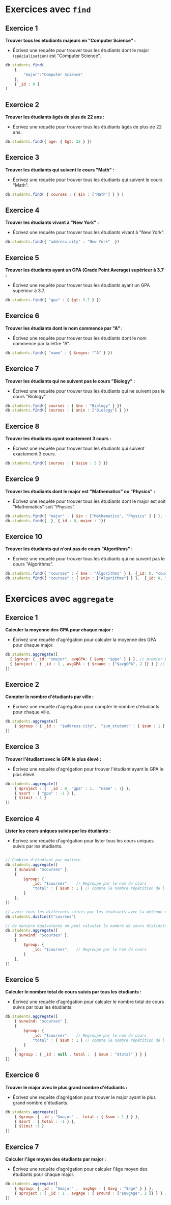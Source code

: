 # Exercices avec `find`

## Exercice 1
**Trouver tous les étudiants majeurs en "Computer Science" :**
- Écrivez une requête pour trouver tous les étudiants dont le major (`spécialisation`) est "Computer Science".
```js
db.students.find(
    {
        "major":"Computer Science"
    }, 
    { _id : 0 }
)
```

## Exercice 2
**Trouver les étudiants âgés de plus de 22 ans :**
- Écrivez une requête pour trouver tous les étudiants âgés de plus de 22 ans.
```js
db.students.find({ age: { $gt: 22 } })
```

## Exercice 3
**Trouver les étudiants qui suivent le cours "Math" :**
- Écrivez une requête pour trouver tous les étudiants qui suivent le cours "Math".
```js
db.students.find( { courses : { $in : ['Math'] } } )
```

## Exercice 4
**Trouver les étudiants vivant à "New York" :**
- Écrivez une requête pour trouver tous les étudiants vivant à "New York".
```js
db.students.find({ "address.city" : "New York"  })
```

## Exercice 5
**Trouver les étudiants ayant un GPA (Grade Point Average) supérieur à 3.7 :**
- Écrivez une requête pour trouver tous les étudiants ayant un GPA supérieur à 3.7.
```js
db.students.find({ "gpa" : { $gt: 3.7 } })
```

## Exercice 6
**Trouver les étudiants dont le nom commence par "A" :**
- Écrivez une requête pour trouver tous les étudiants dont le nom commence par la lettre "A".
```js
db.students.find({ "name" : { $regex: "^A" } })
```

## Exercice 7
**Trouver les étudiants qui ne suivent pas le cours "Biology" :**
- Écrivez une requête pour trouver tous les étudiants qui ne suivent pas le cours "Biology".
```js
db.students.find({ courses : { $ne : "Biology" } })
db.students.find({ courses : { $nin : ["Biology"] } })
```

## Exercice 8
**Trouver les étudiants ayant exactement 3 cours :**
- Écrivez une requête pour trouver tous les étudiants qui suivent exactement 3 cours.
```js
db.students.find({ courses : { $size : 3 } })
```

## Exercice 9
**Trouver les étudiants dont le major est "Mathematics" ou "Physics" :**
- Écrivez une requête pour trouver tous les étudiants dont le major est soit "Mathematics" soit "Physics".
```js
db.students.find({ "major" : { $in : ["Mathematics", "Physics" ] } }, {_id : 0, major : 1})
db.students.find({  }, {_id : 0, major : 1})
```

## Exercice 10
**Trouver les étudiants qui n'ont pas de cours "Algorithms" :**
- Écrivez une requête pour trouver tous les étudiants qui ne suivent pas le cours "Algorithms".
```js
db.students.find({ "courses" : { $ne : "Algorithms" } }, {_id: 0, "courses" : 1 })
db.students.find({ "courses" : { $nin : ["Algorithms"] } },  {_id: 0, "courses" : 1 })
```

# Exercices avec `aggregate`

## Exercice 1
**Calculer la moyenne des GPA pour chaque major :**
- Écrivez une requête d'agrégation pour calculer la moyenne des GPA pour chaque major.
```js
db.students.aggregate([
  { $group: { _id: "$major", avgGPA: { $avg: "$gpa" } } }, // premier pipe
  { $project : { _id : 1 , avgGPA : { $round : ["$avgGPA", 2 ]} } } // deuxième pipe pour faire les arrondis sur la sortie du premier pipe
]) 
```

## Exercice 2
**Compter le nombre d'étudiants par ville :**
- Écrivez une requête d'agrégation pour compter le nombre d'étudiants pour chaque ville.
```js
db.students.aggregate([
    { $group : { _id :  "$address.city",  "sum_student" : { $sum : 1 }  } }
])
```

## Exercice 3
**Trouver l'étudiant avec le GPA le plus élevé :**
- Écrivez une requête d'agrégation pour trouver l'étudiant ayant le GPA le plus élevé.
```js
db.students.aggregate([
    { $project : {  _id : 0, "gpa" : 1,  "name" : 1} },
    { $sort : { "gpa" : -1 } },
    { $limit : 1 } 
])
```

## Exercice 4
**Lister les cours uniques suivis par les étudiants :**
- Écrivez une requête d'agrégation pour lister tous les cours uniques suivis par les étudiants.
```js

// Combien d'étudiant par matière
db.students.aggregate([
    { $unwind: "$courses" }, 
    {
        $group: {
            _id: "$courses",   // Regroupe par le nom du cours
            "total" : { $sum : 1 } // compte le nombre répétition de l'item cours
        }
    },
])

// avoir tous les différents suivis par les étudiants avec la méthode distinct 
db.students.distinct("courses")

// de manière équivalente on peut calculer le nombre de cours distincts avec aggregate
db.students.aggregate([
    { $unwind: "$courses" }, 
    {
        $group: {
            _id: "$courses",   // Regroupe par le nom du cours
        }
    },
])
```

## Exercice 5
**Calculer le nombre total de cours suivis par tous les étudiants :**
- Écrivez une requête d'agrégation pour calculer le nombre total de cours suivis par tous les étudiants.
```js
db.students.aggregate([
    { $unwind: "$courses" }, 
    {
        $group: {
            _id: "$courses",   // Regroupe par le nom du cours
            "total" : { $sum : 1 } // compte le nombre répétition de l'item cours
        }
    },
    { $group : { _id : null , total :  { $sum : "$total" } } }
])
```

## Exercice 6
**Trouver le major avec le plus grand nombre d'étudiants :**
- Écrivez une requête d'agrégation pour trouver le major ayant le plus grand nombre d'étudiants.
```js
db.students.aggregate([
    { $group: { _id : "$major" ,  total : { $sum : 1 } } },
    { $sort : { total : -1 } },
    { $limit :1 }
])
```

## Exercice 7
**Calculer l'âge moyen des étudiants par major :**
- Écrivez une requête d'agrégation pour calculer l'âge moyen des étudiants pour chaque major.
```js
db.students.aggregate([
    { $group: { _id : "$major" ,  avgAge : { $avg : "$age" } } },
    { $project : { _id : 1 , avgAge : { $round : ["$avgAge", 2 ]} } } // deuxième pipe pour faire les arrondis sur la sortie du premier pipe
])
```
